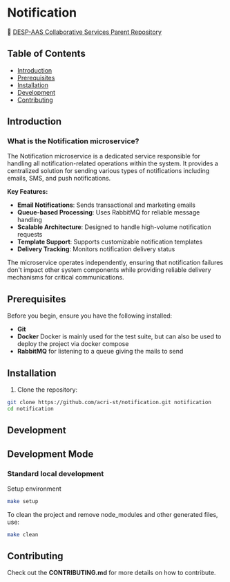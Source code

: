 # Notification

📌 [DESP-AAS Collaborative Services Parent Repository](https://github.com/acri-st/DESP-AAS-Collaborative-Services)

## Table of Contents

- [Introduction](#Introduction)
- [Prerequisites](#prerequisites)
- [Installation](#installation)
- [Development](#development)
- [Contributing](#contributing)

## Introduction

### What is the Notification microservice?

The Notification microservice is a dedicated service responsible for handling all notification-related operations within the system. It provides a centralized solution for sending various types of notifications including emails, SMS, and push notifications.

**Key Features:**
- **Email Notifications**: Sends transactional and marketing emails
- **Queue-based Processing**: Uses RabbitMQ for reliable message handling
- **Scalable Architecture**: Designed to handle high-volume notification requests
- **Template Support**: Supports customizable notification templates
- **Delivery Tracking**: Monitors notification delivery status


The microservice operates independently, ensuring that notification failures don't impact other system components while providing reliable delivery mechanisms for critical communications.

## Prerequisites

Before you begin, ensure you have the following installed:
- **Git** 
- **Docker** Docker is mainly used for the test suite, but can also be used to deploy the project via docker compose
- **RabbitMQ** for listening to a queue giving the mails to send

## Installation

1. Clone the repository:
```bash
git clone https://github.com/acri-st/notification.git notification
cd notification
```

## Development

## Development Mode

### Standard local development

Setup environment
```bash
make setup
```

To clean the project and remove node_modules and other generated files, use:
```bash
make clean
```

## Contributing

Check out the **CONTRIBUTING.md** for more details on how to contribute.
